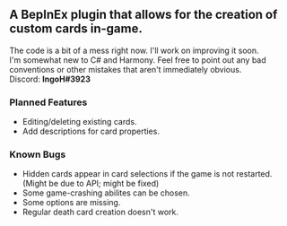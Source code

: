 ## A BepInEx plugin that allows for the creation of custom cards in-game. ##
The code is a bit of a mess right now. I'll work on improving it soon.<br>
I'm somewhat new to C# and Harmony. Feel free to point out any bad conventions or other mistakes that aren't immediately obvious.<br>
Discord: **IngoH#3923**<br>

### Planned Features ###
- Editing/deleting existing cards.
- Add descriptions for card properties.

### Known Bugs ###
- Hidden cards appear in card selections if the game is not restarted. (Might be due to API; might be fixed)
- Some game-crashing abilites can be chosen.
- Some options are missing.
- Regular death card creation doesn't work.
